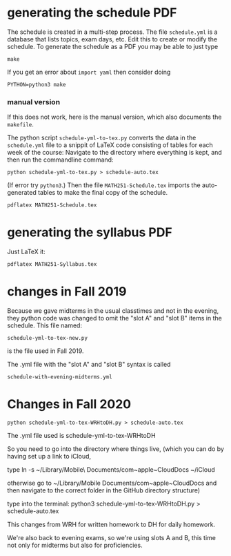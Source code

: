 # generating the schedule PDF

The schedule is created in a multi-step process.  The file `schedule.yml` is a database that lists topics, exam days, etc.  Edit this to create or modify the schedule.  To generate the schedule as a PDF you may be able to just type

	make

If you get an error about `import yaml` then consider doing

	PYTHON=python3 make


### manual version

If this does not work, here is the manual version, which also documents the `makefile`.

The python script `schedule-yml-to-tex.py` converts the data in the `schedule.yml` file to a snippit of LaTeX code consisting of tables for each week of the course:
Navigate to the directory where everything is kept, and then run the commandline command:

	python schedule-yml-to-tex.py > schedule-auto.tex

(If error try `python3`.)  Then the file `MATH251-Schedule.tex` imports the auto-generated tables to make the final copy of the schedule.

	pdflatex MATH251-Schedule.tex

# generating the syllabus PDF

Just LaTeX it:

	pdflatex MATH251-Syllabus.tex
	
# changes in Fall 2019

Because we gave midterms in the usual classtimes and not in the evening, they python code was changed to omit the "slot A" and "slot B" items in the schedule. This file named:
	
	schedule-yml-to-tex-new.py
	
is the file used in Fall 2019.

The .yml file with the "slot A" and "slot B" syntax is called 

	schedule-with-evening-midterms.yml
	
# Changes in Fall 2020

	python schedule-yml-to-tex-WRHtoDH.py > schedule-auto.tex

The .yml file used is 
	schedule-yml-to-tex-WRHtoDH
	
So you need to go into the directory where things live, (which you can do by having set up a link to iCloud, 

type
	ln -s ~/Library/Mobile\ Documents/com~apple~CloudDocs ~/iCloud

otherwise go to
	~/Library/Mobile Documents/com~apple~CloudDocs
and then navigate to the correct folder in the GitHub directory structure)

type into the terminal: 	python3 schedule-yml-to-tex-WRHtoDH.py > schedule-auto.tex

This changes from WRH for written homework to DH for daily homework.

We're also back to evening exams, so we're using slots A and B, this time not only for midterms but also for proficiencies.	

